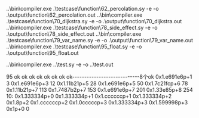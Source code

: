 ..\bin\compiler.exe .\testcase\function\62_percolation.sy -e -o .\output\function\62_percolation.out
..\bin\compiler.exe .\testcase\function\70_dijkstra.sy -e -o .\output\function\70_dijkstra.out
..\bin\compiler.exe .\testcase\function\78_side_effect.sy -e -o .\output\function\78_side_effect.out
..\bin\compiler.exe .\testcase\function\79_var_name.sy -e -o .\output\function\79_var_name.out
..\bin\compiler.exe .\testcase\function\95_float.sy -e -o .\output\function\95_float.out

..\bin\compiler.exe ..\test.sy -e -o ..\test.out

95
ok
ok
ok
ok
ok
ok
ok
ok----------------------------8个ok
0x1.e691e6p+1 3
0x1.e691e6p+3 12
0x1.11b21p+5 28
0x1.e691e6p+5 50
0x1.7c21fcp+6 78
0x1.11b21p+7 113
0x1.7487b2p+7 153
0x1.e691e6p+7 201
0x1.33e85p+8 254
10: 0x1.333334p+0 0x1.333334p+1 0x1.ccccccp+1 0x1.333334p+2 0x1.8p+2 0x1.ccccccp+2 0x1.0cccccp+3 0x1.333334p+3 0x1.599998p+3 0x1p+0
0

